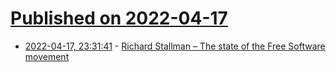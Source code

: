 # [Published on 2022-04-17](index.md)

* [2022-04-17, 23:31:41](https://news.ycombinator.com/item?id=31065575) - [Richard Stallman – The state of the Free Software movement](https://lunduke.substack.com/p/richard-stallman-the-state-of-the)
